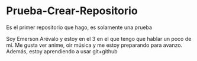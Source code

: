 # Prueba-Crear-Repositorio
Es el primer repositorio que hago, es solamente una prueba

Soy Emerson Arévalo y estoy en el 3 en el que tengo que hablar un poco de mí.
Me gusta ver anime, oir música y me estoy preparando para avanzo. Además, estoy aprendiendo a usar git+github
